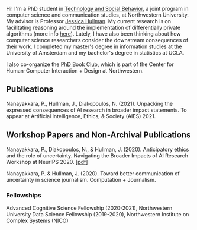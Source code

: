 Hi! I'm a PhD student in [Technology and Social Behavior](https://tsb.northwestern.edu/ "https://tsb.northwestern.edu/"), a joint program in computer science and communication studies, at Northwestern University. My advisor is Professor [Jessica Hullman](http://users.eecs.northwestern.edu/~jhullman/). My current research is on facilitating reasoning around the implementation of differentially private algorithms (more info [here](https://cogsci.northwestern.edu/graduate/fellowships/fellowship-winners.html)). Lately, I have also been thinking about how computer science researchers consider the downstream consequences of their work. I completed my master's degree in information studies at the University of Amsterdam and my bachelor's degree in statistics at UCLA.

I also co-organize the [PhD Book Club](https://hci.northwestern.edu/news-events/phd-book-club.html), which is part of the Center for Human-Computer Interaction + Design at Northwestern.

## Publications
Nanayakkara, P., Hullman, J., Diakopoulos, N. (2021). Unpacking the expressed consequences of AI research in broader impact statements. To appear at Artificial Intelligence, Ethics, & Society (AIES) 2021.

## Workshop Papers and Non-Archival Publications
Nanayakkara, P., Diakopoulos, N., & Hullman, J. (2020). Anticipatory ethics and the role of uncertainty. Navigating the Broader Impacts of AI Research Workshop at NeurIPS 2020. [[pdf]](https://arxiv.org/pdf/2011.13170.pdf)

Nanayakkara, P. & Hullman, J. (2020). Toward better communication of uncertainty in science journalism. Computation + Journalism.

### Fellowships
Advanced Cognitive Science Fellowship (2020-2021), Northwestern University
Data Science Fellowship (2019-2020), Northwestern Institute on Complex Systems (NICO)


